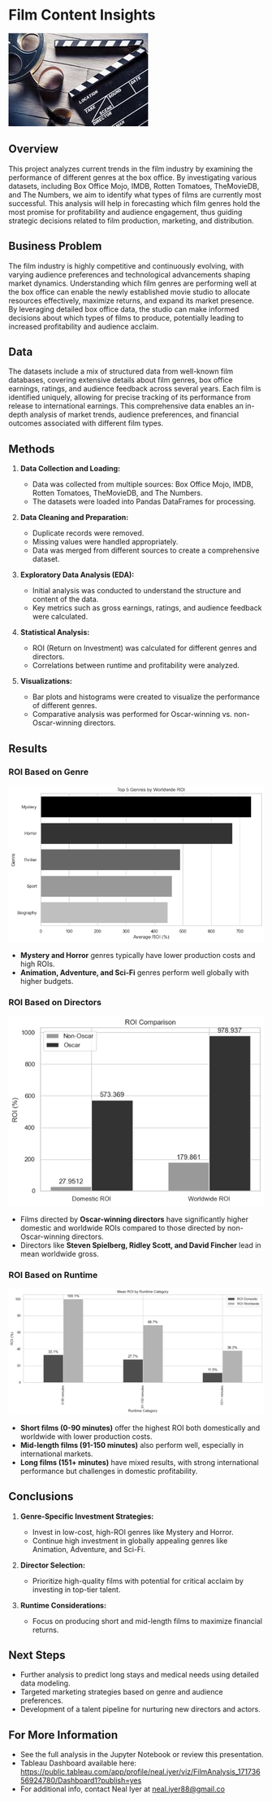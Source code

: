 # Film Content Insights

![Film Content Insights](images/film%20content.jpg)

## Overview
This project analyzes current trends in the film industry by examining the performance of different genres at the box office. By investigating various datasets, including Box Office Mojo, IMDB, Rotten Tomatoes, TheMovieDB, and The Numbers, we aim to identify what types of films are currently most successful. This analysis will help in forecasting which film genres hold the most promise for profitability and audience engagement, thus guiding strategic decisions related to film production, marketing, and distribution.



## Business Problem
The film industry is highly competitive and continuously evolving, with varying audience preferences and technological advancements shaping market dynamics. Understanding which film genres are performing well at the box office can enable the newly established movie studio to allocate resources effectively, maximize returns, and expand its market presence. By leveraging detailed box office data, the studio can make informed decisions about which types of films to produce, potentially leading to increased profitability and audience acclaim.



## Data
The datasets include a mix of structured data from well-known film databases, covering extensive details about film genres, box office earnings, ratings, and audience feedback across several years. Each film is identified uniquely, allowing for precise tracking of its performance from release to international earnings. This comprehensive data enables an in-depth analysis of market trends, audience preferences, and financial outcomes associated with different film types.



## Methods
1. **Data Collection and Loading:**
    - Data was collected from multiple sources: Box Office Mojo, IMDB, Rotten Tomatoes, TheMovieDB, and The Numbers.
    - The datasets were loaded into Pandas DataFrames for processing.

2. **Data Cleaning and Preparation:**
    - Duplicate records were removed.
    - Missing values were handled appropriately.
    - Data was merged from different sources to create a comprehensive dataset.

3. **Exploratory Data Analysis (EDA):**
    - Initial analysis was conducted to understand the structure and content of the data.
    - Key metrics such as gross earnings, ratings, and audience feedback were calculated.

4. **Statistical Analysis:**
    - ROI (Return on Investment) was calculated for different genres and directors.
    - Correlations between runtime and profitability were analyzed.

5. **Visualizations:**
    - Bar plots and histograms were created to visualize the performance of different genres.
    - Comparative analysis was performed for Oscar-winning vs. non-Oscar-winning directors.

## Results
### ROI Based on Genre

![Genre ROI](images/output%20Genres.png)

- **Mystery and Horror** genres typically have lower production costs and high ROIs.
- **Animation, Adventure, and Sci-Fi** genres perform well globally with higher budgets.

### ROI Based on Directors

![Director ROI](images/output%20directors.png)
- Films directed by **Oscar-winning directors** have significantly higher domestic and worldwide ROIs compared to those directed by non-Oscar-winning directors.
- Directors like **Steven Spielberg, Ridley Scott, and David Fincher** lead in mean worldwide gross.

### ROI Based on Runtime
![Runtime ROI](images/output%20runtime.png)
- **Short films (0-90 minutes)** offer the highest ROI both domestically and worldwide with lower production costs.
- **Mid-length films (91-150 minutes)** also perform well, especially in international markets.
- **Long films (151+ minutes)** have mixed results, with strong international performance but challenges in domestic profitability.

## Conclusions
1. **Genre-Specific Investment Strategies:**
    - Invest in low-cost, high-ROI genres like Mystery and Horror.
    - Continue high investment in globally appealing genres like Animation, Adventure, and Sci-Fi.

2. **Director Selection:**
    - Prioritize high-quality films with potential for critical acclaim by investing in top-tier talent.

3. **Runtime Considerations:**
    - Focus on producing short and mid-length films to maximize financial returns.

## Next Steps
- Further analysis to predict long stays and medical needs using detailed data modeling.
- Targeted marketing strategies based on genre and audience preferences.
- Development of a talent pipeline for nurturing new directors and actors.

## For More Information
- See the full analysis in the Jupyter Notebook or review this presentation.
- Tableau Dashboard available here: https://public.tableau.com/app/profile/neal.iyer/viz/FilmAnalysis_17173656924780/Dashboard1?publish=yes
- For additional info, contact Neal Iyer at neal.iyer88@gmail.co


